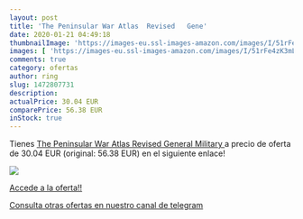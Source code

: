 ```yaml
---
layout: post
title: 'The Peninsular War Atlas  Revised   Gene'
date: 2020-01-21 04:49:18
thumbnailImage: 'https://images-eu.ssl-images-amazon.com/images/I/51rFe4zK3mL._SL200_.jpg'
images: [ 'https://images-eu.ssl-images-amazon.com/images/I/51rFe4zK3mL._SL200_.jpg' ]
comments: true
category: ofertas
author: ring
slug: 1472807731
description:
actualPrice: 30.04 EUR
comparePrice: 56.38 EUR
inStock: true
---
```


Tienes [The Peninsular War Atlas  Revised   General Military ](https://www.amazon.com/dp/1472807731/?tag=redken08-20) a precio de oferta de 30.04 EUR (original: 56.38 EUR) en el siguiente enlace!

[![](https://images-eu.ssl-images-amazon.com/images/I/51rFe4zK3mL._SL200_.jpg)](https://www.amazon.com/dp/1472807731/?tag=redken08-20)

[Accede a la oferta!!](https://www.amazon.com/dp/1472807731/?tag=redken08-20)

[Consulta otras ofertas en nuestro canal de telegram](https://t.me/s/ofertas25)
